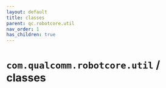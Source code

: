 ```yaml
---
layout: default
title: classes
parent: qc.robotcore.util
nav_order: 1
has_children: true
---
```

# `com.qualcomm.robotcore.util` / classes
      